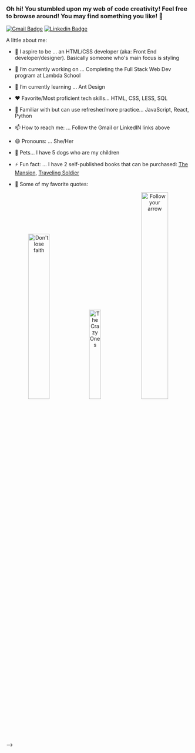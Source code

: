### Oh hi! You stumbled upon my web of code creativity! Feel free to browse around! You may find something you like! 👋

 [![Gmail Badge](https://img.shields.io/badge/-britneydparkerson@gmail.com-c14438?style=flat-square&logo=Gmail&logoColor=white&link=mailto:britneydparkerson@gmail.com)](mailto:britneydparkerson@gmail.com) [![Linkedin Badge](https://img.shields.io/badge/-Britney_Parkerson-teal?style=flat-square&logo=Linkedin&logoColor=white&link=https://www.linkedin.com/in/britney-parkerson/)](https://www.linkedin.com/in/britney-parkerson/)
 
A little about me:

- 🌟 I aspire to be ... an HTML/CSS developer (aka: Front End developer/designer). Basically someone who's main focus is styling
- 🔭 I’m currently working on ... Completing the Full Stack Web Dev program at Lambda School
- 🌱 I’m currently learning ... Ant Design
- ❤️ Favorite/Most proficient tech skills... HTML, CSS, LESS, SQL
- 🧠 Familiar with but can use refresher/more practice... JavaScript, React, Python
- 📫 How to reach me: ... Follow the Gmail or LinkedIN links above
- 😄 Pronouns: ... She/Her
- 🐶 Pets... I have 5 dogs who are my children
- ⚡ Fun fact: ... I have 2 self-published books that can be purchased: [The Mansion](https://www.amazon.com/Mansion-Pendleton-Island-Pendelton-Book-ebook/dp/B00WNDAIVI), [Traveling Soldier](https://www.amazon.com/Traveling-Soldier-Britney-Hawthorne/dp/1515019284) 

- 💬 Some of my favorite quotes: <br>
<p align="center"><img  alt="Don't lose faith" src="https://www.fearlessmotivation.com/wp-content/uploads/2017/12/steve-jobs-said-FB.jpg" width="34%" /> 
<img alt="The Crazy Ones" src="https://www.fearlessmotivation.com/wp-content/uploads/2017/06/steve-jobs-quotes-crazy.jpg" width="25%" /> 
<img alt="Follow your arrow" src="https://www.azquotes.com/picture-quotes/quote-follow-your-arrow-wherever-it-points-kacey-musgraves-64-15-26.jpg" width="38%" /></p>

-->
